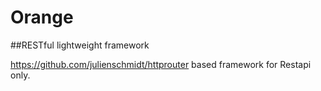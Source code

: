 # Orange
##RESTful lightweight framework

https://github.com/julienschmidt/httprouter based framework for Restapi only.



